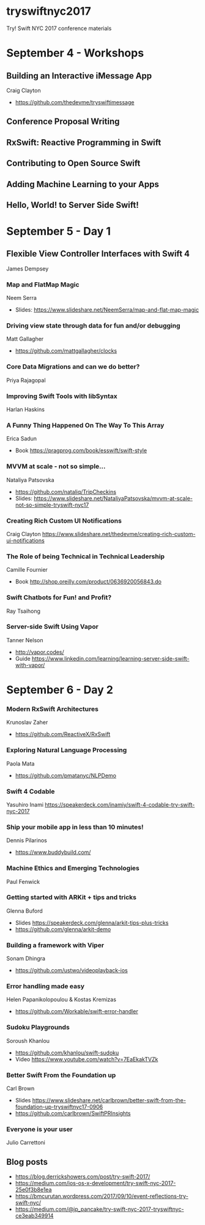 # tryswiftnyc2017
Try! Swift NYC 2017 conference materials


# September 4 - Workshops

## Building an Interactive iMessage App
  Craig Clayton
  * https://github.com/thedevme/tryswiftimessage
  
## Conference Proposal Writing
## RxSwift: Reactive Programming in Swift
## Contributing to Open Source Swift
## Adding Machine Learning to your Apps
## Hello, World! to Server Side Swift!


# September 5 - Day 1

##  Flexible View Controller Interfaces with Swift 4
  James Dempsey

### Map and FlatMap Magic
Neem Serra
* Slides: https://www.slideshare.net/NeemSerra/map-and-flat-map-magic
  
### Driving view state through data for fun and/or debugging
Matt Gallagher
* https://github.com/mattgallagher/clocks

### Core Data Migrations and can we do better?
Priya Rajagopal


### Improving Swift Tools with libSyntax
Harlan Haskins

### A Funny Thing Happened On The Way To This Array
Erica Sadun
* Book https://pragprog.com/book/esswift/swift-style

### MVVM at scale - not so simple...
Nataliya Patsovska
* https://github.com/nataliq/TripCheckins
* Slides: https://www.slideshare.net/NataliyaPatsovska/mvvm-at-scale-not-so-simple-tryswift-nyc17

### Creating Rich Custom UI Notifications
Craig Clayton
https://www.slideshare.net/thedevme/creating-rich-custom-ui-notifications

### The Role of being Technical in Technical Leadership
Camille Fournier
* Book http://shop.oreilly.com/product/0636920056843.do

### Swift Chatbots for Fun! and Profit?
Ray Tsaihong

### Server-side Swift Using Vapor
Tanner Nelson
* http://vapor.codes/
* Guide https://www.linkedin.com/learning/learning-server-side-swift-with-vapor/



# September 6 - Day 2

### Modern RxSwift Architectures
Krunoslav Zaher
* https://github.com/ReactiveX/RxSwift

### Exploring Natural Language Processing
Paola Mata
* https://github.com/pmatanyc/NLPDemo

### Swift 4 Codable
Yasuhiro Inami
https://speakerdeck.com/inamiy/swift-4-codable-try-swift-nyc-2017

### Ship your mobile app in less than 10 minutes!
Dennis Pilarinos
* https://www.buddybuild.com/

### Machine Ethics and Emerging Technologies
Paul Fenwick

### Getting started with ARKit + tips and tricks
Glenna Buford
* Slides https://speakerdeck.com/glenna/arkit-tips-plus-tricks
* https://github.com/glenna/arkit-demo

### Building a framework with Viper
Sonam Dhingra
* https://github.com/ustwo/videoplayback-ios

### Error handling made easy
Helen Papanikolopoulou & Kostas Kremizas
* https://github.com/Workable/swift-error-handler

### Sudoku Playgrounds
Soroush Khanlou
* https://github.com/khanlou/swift-sudoku
* Video https://www.youtube.com/watch?v=7EaEkakTVZk

### Better Swift From the Foundation up
Carl Brown
* Slides https://www.slideshare.net/carlbrown/better-swift-from-the-foundation-up-tryswiftnyc17-0906
* https://github.com/carlbrown/SwiftPRInsights

### Everyone is your user
Julio Carrettoni


## Blog posts
* https://blog.derrickshowers.com/post/try-swift-2017/
* https://medium.com/ios-os-x-development/try-swift-nyc-2017-25e0f3b8e1ea
* https://bmcurutan.wordpress.com/2017/09/10/event-reflections-try-swift-nyc/
* https://medium.com/@jp_pancake/try-swift-nyc-2017-tryswiftnyc-ce3eab349914
